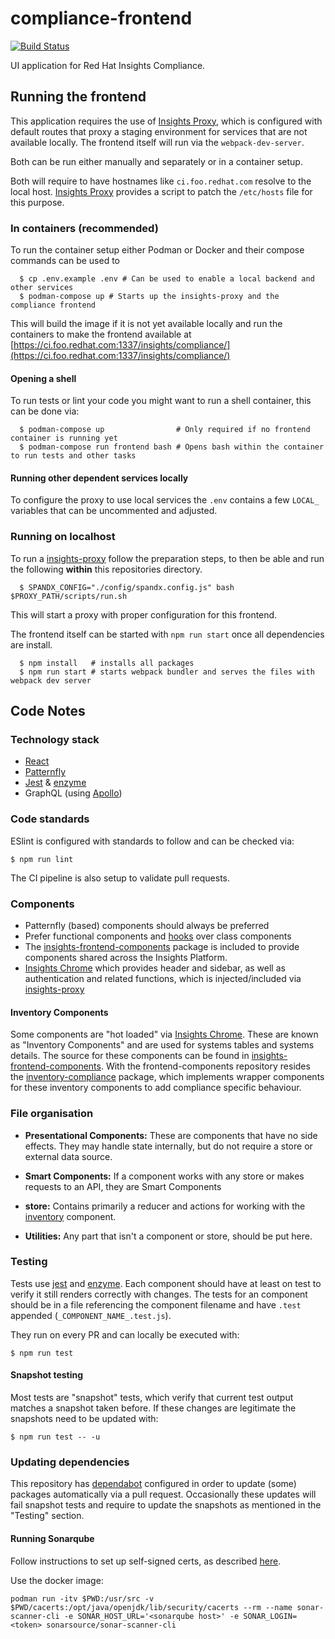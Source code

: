 # compliance-frontend

[![Build Status](https://travis-ci.org/RedHatInsights/compliance-frontend.svg?branch=master)](https://travis-ci.org/RedHatInsights/compliance-frontend)

UI application for Red Hat Insights Compliance.

## Running the frontend

This application requires the use of [Insights Proxy](https://github.com/RedHatInsights/insights-proxy), which is configured with default routes that proxy a staging environment for services that are not available locally.
The frontend itself will run via the `webpack-dev-server`.

Both can be run either manually and separately or in a container setup.

Both will require to have hostnames like `ci.foo.redhat.com` resolve to the local host.
[Insights Proxy](https://github.com/RedHatInsights/insights-proxy/blob/master/scripts/patch-etc-hosts.sh) provides a script to patch the `/etc/hosts` file for this purpose.

### In containers (recommended)

To run the container setup either Podman or Docker and their compose commands can be used to

```shell
  $ cp .env.example .env # Can be used to enable a local backend and other services
  $ podman-compose up # Starts up the insights-proxy and the compliance frontend
```

This will build the image if it is not yet available locally and run the containers to make the frontend available at [https://ci.foo.redhat.com:1337/insights/compliance/](https://ci.foo.redhat.com:1337/insights/compliance/)

#### Opening a shell

To run tests or lint your code you might want to run a shell container, this can be done via:

```shell
  $ podman-compose up                # Only required if no frontend container is running yet
  $ podman-compose run frontend bash # Opens bash within the container to run tests and other tasks
```

#### Running other dependent services locally

To configure the proxy to use local services the `.env` contains a few `LOCAL_` variables that can be uncommented and adjusted.

### Running on localhost

To run a [insights-proxy](https://github.com/RedHatInsights/insights-proxy) follow the preparation steps, to then be able and run the following **within** this repositories directory.

```shell
  $ SPANDX_CONFIG="./config/spandx.config.js" bash $PROXY_PATH/scripts/run.sh
```

This will start a proxy with proper configuration for this frontend.

The frontend itself can be started with `npm run start` once all dependencies are install.

```shell
  $ npm install   # installs all packages
  $ npm run start # starts webpack bundler and serves the files with webpack dev server
```

## Code Notes

### Technology stack

  * [React](https://reactjs.org)
  * [Patternfly](https://github.com/patternfly/patternfly-react)
  * [Jest](https://jestjs.io) & [enzyme](https://enzymejs.github.io/enzyme/)
  * GraphQL (using [Apollo](https://www.apollographql.com/docs/react/))

### Code standards

ESlint is configured with standards to follow and can be checked via:

```shell
$ npm run lint
```

The CI pipeline is also setup to validate pull requests.

### Components

* Patternfly (based) components should always be preferred
* Prefer functional components and [hooks](https://reactjs.org/docs/hooks-intro.html) over class components
* The [insights-frontend-components](https://www.npmjs.com/package/@red-hat-insights/insights-frontend-components) package is included to provide components shared across the Insights Platform.
* [Insights Chrome](https://github.com/RedHatInsights/insights-chrome) which provides header and sidebar, as well as authentication and related functions, which is injected/included via
[insights-proxy](https://github.com/RedHatInsights/insights-chrome)

#### Inventory Components

Some components are "hot loaded" via [Insights Chrome](https://github.com/RedHatInsights/insights-chrome). These are known as "Inventory Components" and are used for systems tables and systems details. The source for these components can be found in [insights-frontend-components](https://github.com/RedHatInsights/frontend-components/tree/master/packages/inventory#readme). With the frontend-components repository resides the [inventory-compliance](https://github.com/RedHatInsights/frontend-components/tree/master/packages/inventory-compliance) package, which implements wrapper components for these inventory components to add compliance specific behaviour.

### File organisation

 * **Presentational Components:**
   These are components that have no side effects. They may handle state internally, but do not require a store or external data source.

 * **Smart Components:**
   If a component works with any store or makes requests to an API, they are Smart Components

 * **store:**
  Contains primarily a reducer and actions for working with the [inventory](https://github.com/RedHatInsights/frontend-components/blob/master/packages/inventory/doc/inventory.md) component.

 * **Utilities:**
  Any part that isn't a component or store, should be put here.

### Testing

Tests use [jest](https://jestjs.io/) and [enzyme](https://github.com/enzymejs/enzyme).
Each component should have at least on test to verify it still renders correctly with changes.
The tests for an component should be in a file  referencing the component filename and have `.test` appended (`_COMPONENT_NAME_.test.js`).


They run on every PR and can locally be executed with:

```shell
$ npm run test
```

#### Snapshot testing

Most tests are "snapshot" tests, which verify that current test output matches a snapshot taken before. If these changes are legitimate the snapshots need to be updated with:

```shell
$ npm run test -- -u
 ```

### Updating dependencies

This repository has [dependabot](https://dependabot.com/) configured in order to update (some) packages automatically via a pull request.
Occasionally these updates will fail snapshot tests and require to update the snapshots as mentioned in the "Testing" section.

#### Running Sonarqube

Follow instructions to set up self-signed certs, as described [here](https://docs.sonarqube.org/latest/analysis/scan/sonarscanner/).

Use the docker image:

```
podman run -itv $PWD:/usr/src -v $PWD/cacerts:/opt/java/openjdk/lib/security/cacerts --rm --name sonar-scanner-cli -e SONAR_HOST_URL='<sonarqube host>' -e SONAR_LOGIN=<token> sonarsource/sonar-scanner-cli
```
